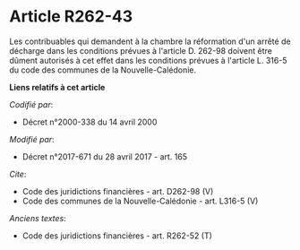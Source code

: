 # Article R262-43

Les contribuables qui demandent à la chambre la réformation d'un arrêté de décharge dans les conditions prévues à l'article
D. 262-98 doivent être dûment autorisés à cet effet dans les conditions prévues à l'article L. 316-5 du code des communes de
la Nouvelle-Calédonie.

**Liens relatifs à cet article**

_Codifié par_:

  - Décret n°2000-338 du 14 avril 2000

_Modifié par_:

  - Décret n°2017-671 du 28 avril 2017 - art. 165

_Cite_:

  - Code des juridictions financières - art. D262-98 (V)
  - Code des communes de la Nouvelle-Calédonie - art. L316-5 (V)

_Anciens textes_:

  - Code des juridictions financières - art. R262-52 (T)
